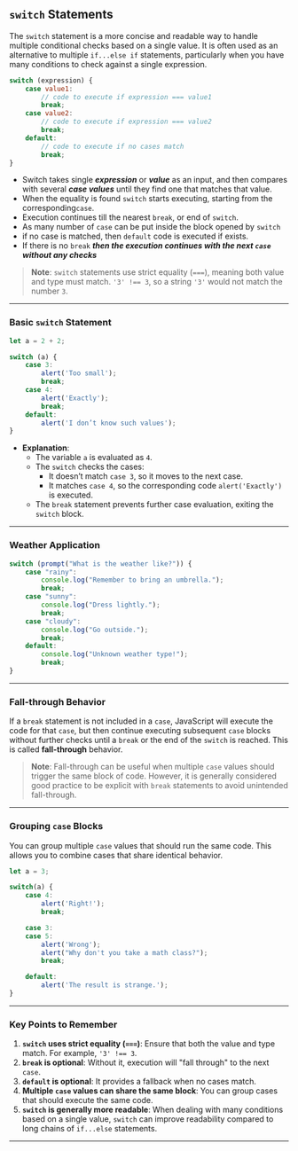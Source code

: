 
## **`switch` Statements**

The `switch` statement is a more concise and readable way to handle multiple conditional checks based on a single value. It is often used as an alternative to multiple `if...else if` statements, particularly when you have many conditions to check against a single expression.

```js
switch (expression) {
    case value1:
        // code to execute if expression === value1
        break;
    case value2:
        // code to execute if expression === value2
        break;
    default:
        // code to execute if no cases match
        break;
}
```

* Switch takes single ***expression*** or ***value*** as an input, and then compares with several ***case values*** until they find one that matches that value.
* When the equality is found `switch` starts executing, starting from the corresponding`case`.
* Execution continues till the nearest `break`, or end of `switch`.
* As many number of `case` can be put inside the block opened by `switch`
* if no case is matched, then `default` code is executed if exists.
* If there is no `break` ***then the execution continues with the next `case` without any checks***

> **Note**: `switch` statements use strict equality (`===`), meaning both value and type must match. `'3' !== 3`, so a string `'3'` would not match the number `3`.

---

### **Basic `switch` Statement**

```js
let a = 2 + 2;

switch (a) {
    case 3:
        alert('Too small');
        break;
    case 4:
        alert('Exactly');
        break;
    default:
        alert('I don’t know such values');
}
```
- **Explanation**: 
    - The variable `a` is evaluated as `4`.
    - The `switch` checks the cases:
      - It doesn’t match `case 3`, so it moves to the next case.
      - It matches `case 4`, so the corresponding code `alert('Exactly')` is executed.
    - The `break` statement prevents further case evaluation, exiting the `switch` block.

---

### **Weather Application**

```js
switch (prompt("What is the weather like?")) {
    case "rainy":
        console.log("Remember to bring an umbrella.");
        break;
    case "sunny":
        console.log("Dress lightly.");
        break;
    case "cloudy":
        console.log("Go outside.");
        break;
    default:
        console.log("Unknown weather type!");
        break;
}
```

---

### **Fall-through Behavior**

If a `break` statement is not included in a `case`, JavaScript will execute the code for that `case`, but then continue executing subsequent `case` blocks without further checks until a `break` or the end of the `switch` is reached. This is called **fall-through** behavior.

> **Note**: Fall-through can be useful when multiple `case` values should trigger the same block of code. However, it is generally considered good practice to be explicit with `break` statements to avoid unintended fall-through.

---

### **Grouping `case` Blocks**

You can group multiple `case` values that should run the same code. This allows you to combine cases that share identical behavior.

```js
let a = 3;

switch(a) {
    case 4:
        alert('Right!');
        break;

    case 3:
    case 5:
        alert('Wrong');
        alert("Why don't you take a math class?");
        break;

    default:
        alert('The result is strange.');
}
```

---

### **Key Points to Remember**

1. **`switch` uses strict equality (`===`)**: Ensure that both the value and type match. For example, `'3' !== 3`.
2. **`break` is optional**: Without it, execution will "fall through" to the next `case`.
3. **`default` is optional**: It provides a fallback when no cases match.
4. **Multiple `case` values can share the same block**: You can group cases that should execute the same code.
5. **`switch` is generally more readable**: When dealing with many conditions based on a single value, `switch` can improve readability compared to long chains of `if...else` statements.

---
